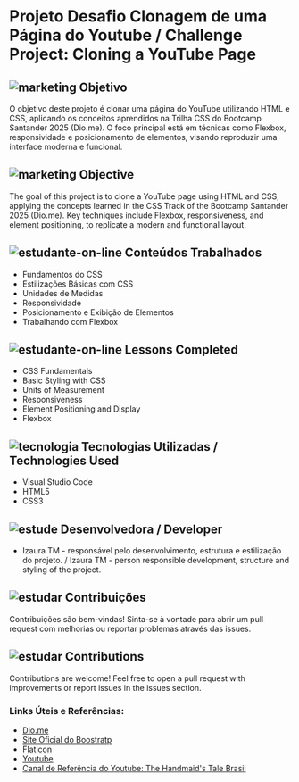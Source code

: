 # Projeto Desafio Clonagem de uma Página do Youtube / Challenge Project: Cloning a YouTube Page

##  ![marketing](https://github.com/user-attachments/assets/427265f3-e3fc-4b0b-a74c-af0479de6693) Objetivo
O objetivo deste projeto é clonar uma página do YouTube utilizando HTML e CSS, aplicando os conceitos aprendidos na Trilha CSS do Bootcamp Santander 2025 (Dio.me). O foco principal está em técnicas como Flexbox, responsividade e posicionamento de elementos, visando reproduzir uma interface moderna e funcional.
## ![marketing](https://github.com/user-attachments/assets/427265f3-e3fc-4b0b-a74c-af0479de6693) Objective
The goal of this project is to clone a YouTube page using HTML and CSS, applying the concepts learned in the CSS Track of the Bootcamp Santander 2025 (Dio.me). Key techniques include Flexbox, responsiveness, and element positioning, to replicate a modern and functional layout.

## ![estudante-on-line](https://github.com/user-attachments/assets/b4214436-22d0-4153-9f4e-75497979ba3d) Conteúdos Trabalhados
* Fundamentos do CSS
* Estilizações Básicas com CSS
* Unidades de Medidas 
* Responsividade 
* Posicionamento e Exibição de Elementos 
* Trabalhando com Flexbox 

## ![estudante-on-line](https://github.com/user-attachments/assets/82482a78-0dd5-4edc-93b9-94916e16ad1f) Lessons Completed
* CSS Fundamentals
* Basic Styling with CSS
* Units of Measurement
* Responsiveness
* Element Positioning and Display
* Flexbox


## ![tecnologia](https://github.com/user-attachments/assets/b8ed55c1-a49c-4b8f-aca5-90000217d1e6) Tecnologias Utilizadas / Technologies Used
- Visual Studio Code
- HTML5
- CSS3
  
## ![estude](https://github.com/user-attachments/assets/f2f58f4e-c422-49af-8d03-67dfa175a54a) Desenvolvedora / Developer
* Izaura TM - responsável pelo desenvolvimento, estrutura e estilização do projeto.  /  Izaura TM - person responsible development, structure and styling of the project.
## ![estudar](https://github.com/user-attachments/assets/f6c093a1-7bf0-4bc9-978c-ee9f542de545) Contribuições
Contribuições são bem-vindas! Sinta-se à vontade para abrir um pull request com melhorias ou reportar problemas através das issues. 
 
## ![estudar](https://github.com/user-attachments/assets/669a01dd-8cdb-4fa9-aeee-5526f14ed045) Contributions
Contributions are welcome! Feel free to open a pull request with improvements or report issues in the issues section.
### Links Úteis e Referências: 
- [Dio.me](https://www.dio.me/)
- [Site Oficial do Boostratp](https://getbootstrap.com/)
- [Flaticon](www.flaticon.com)
- [Youtube](https://www.youtube.com/)
- [Canal de Referência do Youtube: The Handmaid's Tale Brasil](https://www.youtube.com/@HandmaidsBrasil)

